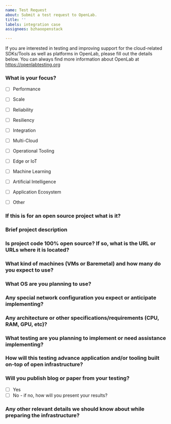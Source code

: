 ```yaml
---
name: Test Request
about: Submit a test request to OpenLab.
title: ''
labels: integration case
assignees: bzhaoopenstack

---
```


If you are interested in testing and improving support for the cloud-related SDKs/Tools as well as platforms in OpenLab, please fill out the details below. You can always find more information about OpenLab at https://openlabtesting.org

### What is your focus?
- [ ] Performance
- [ ] Scale
- [ ] Reliability
- [ ] Resiliency
- [ ] Integration
- [ ] Multi-Cloud
- [ ] Operational Tooling
- [ ] Edge or IoT
- [ ] Machine Learning
- [ ] Artificial Intelligence
- [ ] Application Ecosystem
- [ ] Other


### If this is for an open source project what is it?

### Brief project description

### Is project code 100% open source? If so, what is the URL or URLs where it is located?

### What kind of machines (VMs or Baremetal) and how many do you expect to use?

### What OS are you planning to use?

### Any special network configuration you expect or anticipate implementing?

### Any architecture or other specifications/requirements (CPU, RAM, GPU, etc)?

### What testing are you planning to implement or need assistance implementing?

### How will this testing advance application and/or tooling built on-top of open infrastructure?

### Will you publish blog or paper from your testing?

- [ ] Yes
- [ ] No - if no, how will you present your results?

### Any other relevant details we should know about while preparing the infrastructure?
